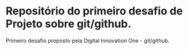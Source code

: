 # Repositório do primeiro desafio de Projeto sobre git/github.
Primeiro desafio proposto pela Digital Innovation One - git/github.
